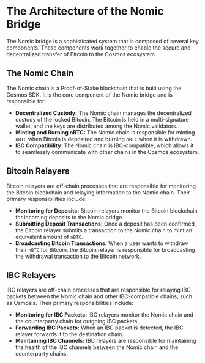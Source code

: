 # The Architecture of the Nomic Bridge

The Nomic bridge is a sophisticated system that is composed of several key components. These components work together to enable the secure and decentralized transfer of Bitcoin to the Cosmos ecosystem.

## The Nomic Chain

The Nomic chain is a Proof-of-Stake blockchain that is built using the Cosmos SDK. It is the core component of the Nomic bridge and is responsible for:

*   **Decentralized Custody:** The Nomic chain manages the decentralized custody of the locked Bitcoin. The Bitcoin is held in a multi-signature wallet, and the keys are distributed among the Nomic validators.
*   **Minting and Burning nBTC:** The Nomic chain is responsible for minting `nBTC` when Bitcoin is deposited and burning `nBTC` when it is withdrawn.
*   **IBC Compatibility:** The Nomic chain is IBC-compatible, which allows it to seamlessly communicate with other chains in the Cosmos ecosystem.

## Bitcoin Relayers

Bitcoin relayers are off-chain processes that are responsible for monitoring the Bitcoin blockchain and relaying information to the Nomic chain. Their primary responsibilities include:

*   **Monitoring for Deposits:** Bitcoin relayers monitor the Bitcoin blockchain for incoming deposits to the Nomic bridge.
*   **Submitting Deposit Transactions:** Once a deposit has been confirmed, the Bitcoin relayer submits a transaction to the Nomic chain to mint an equivalent amount of `nBTC`.
*   **Broadcasting Bitcoin Transactions:** When a user wants to withdraw their `nBTC` for Bitcoin, the Bitcoin relayer is responsible for broadcasting the withdrawal transaction to the Bitcoin network.

## IBC Relayers

IBC relayers are off-chain processes that are responsible for relaying IBC packets between the Nomic chain and other IBC-compatible chains, such as Osmosis. Their primary responsibilities include:

*   **Monitoring for IBC Packets:** IBC relayers monitor the Nomic chain and the counterparty chain for outgoing IBC packets.
*   **Forwarding IBC Packets:** When an IBC packet is detected, the IBC relayer forwards it to the destination chain.
*   **Maintaining IBC Channels:** IBC relayers are responsible for maintaining the health of the IBC channels between the Nomic chain and the counterparty chains.
